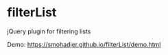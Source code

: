 # filterList
jQuery plugin for filtering lists

Demo: https://smohadjer.github.io/filterList/demo.html
